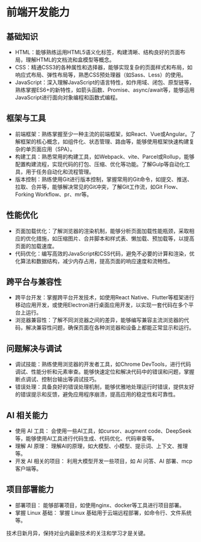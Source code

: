 # 前端开发能力
## 基础知识
- HTML：能够熟练运用HTML5语义化标签，构建清晰、结构良好的页面布局，理解HTML的文档流和盒模型等概念。
- CSS：精通CSS3的各种属性和选择器，能够实现复杂的页面样式和布局，如响应式布局、弹性布局等，熟悉CSS预处理器（如Sass、Less）的使用。
- JavaScript：深入理解JavaScript的语言特性，如作用域、闭包、原型链等，熟练掌握ES6+的新特性，如箭头函数、Promise、async/await等，能够运用JavaScript进行面向对象编程和函数式编程。
## 框架与工具
- 前端框架：熟练掌握至少一种主流的前端框架，如React、Vue或Angular。了解框架的核心概念，如组件化、状态管理、路由等，能够使用框架快速构建复杂的单页面应用（SPA）。
- 构建工具：熟悉常用的构建工具，如Webpack、vite、Parcel或Rollup，能够配置构建流程，实现代码的打包、压缩、优化等功能。了解Gulp等自动化工具，用于任务自动化和流程管理。
- 版本控制：熟练使用Git进行版本控制，掌握常用的Git命令，如提交、推送、拉取、合并等，能够解决常见的Git冲突，了解Git工作流，如Git Flow、Forking Workflow、pr、mr等。
## 性能优化
- 页面加载优化：了解浏览器的渲染机制，能够分析页面加载性能瓶颈，采取相应的优化措施，如压缩图片、合并脚本和样式表、懒加载、预加载等，以提高页面的加载速度。
- 代码优化：编写高效的JavaScript和CSS代码，避免不必要的计算和渲染，优化算法和数据结构，减少内存占用，提高页面的响应速度和流畅性。
## 跨平台与兼容性
- 跨平台开发：掌握跨平台开发技术，如使用React Native、Flutter等框架进行移动应用开发，或使用Electron进行桌面应用开发，以实现一套代码在多个平台上运行。
- 浏览器兼容性：了解不同浏览器之间的差异，能够编写兼容主流浏览器的代码，解决兼容性问题，确保页面在各种浏览器和设备上都能正常显示和运行。
## 问题解决与调试
- 调试技能：熟练使用浏览器的开发者工具，如Chrome DevTools，进行代码调试、性能分析和元素审查。能够快速定位和解决代码中的错误和问题，掌握断点调试、控制台输出等调试技巧。
- 错误处理：具备良好的错误处理机制，能够优雅地处理运行时错误，提供友好的错误提示和反馈，避免应用程序崩溃，提高应用的稳定性和可靠性。

## AI 相关能力
- 使用 AI 工具： 会使用一些AI工具，如cursor、augment code、DeepSeek等，能够使用AI工具进行代码生成、代码优化、代码审查等。
- 理解 AI 原理： 理解AI的原理，如大模型、小模型、提示词、上下文、推理等。
- 开发 AI 相关的项目： 利用大模型开发一些项目，如 AI 问答、AI 部署、mcp 客户端等。

## 项目部署能力
- 部署项目： 能够部署项目，如使用nginx、docker等工具进行项目部署。
- 掌握 Linux 基础： 掌握 Linux 基础用于云端远程部署，如命令行、文件系统等。



技术日新月异，保持对业内最新技术的关注和学习才是关键。